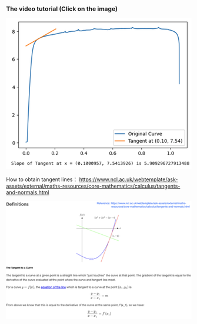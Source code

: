 ### The video tutorial (Click on the image)

[<img src="https://raw.githubusercontent.com/MSE250/Plotting-Guidebook-for-MSE-250/main/pic/cover03-1.png" width="800">](https://www.youtube.com/watch?v=vq_tp3JguLE)

How to obtain tangent lines：
https://www.ncl.ac.uk/webtemplate/ask-assets/external/maths-resources/core-mathematics/calculus/tangents-and-normals.html

![截图](https://raw.githubusercontent.com/MSE250/Plotting-Guidebook-for-MSE-250/main/pic/cover03-2.png)
